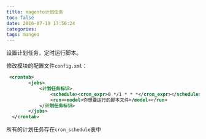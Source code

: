 ```yaml
---
title: magento计划任务
toc: false
date: 2016-07-19 17:56:24
categories:
tags: mangeo
---
```




设置计划任务，定时运行脚本。


<!--more-->

修改模块的配置文件`config.xml`：

``` xml Module_Name/etc/config.xml
 <crontab>
        <jobs>
            <计划任务标识>
                <schedule><cron_expr>0 */1 * * *</cron_expr></schedule>   <!--定时1分钟-->
                <run><model>你想要运行的脚本文件</model></run>
            </计划任务标识>
        </jobs>
  </crontab>
```

所有的计划任务存在`cron_schedule`表中